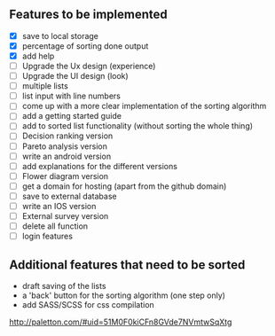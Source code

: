 ## Features to be implemented

-[x] save to local storage
-[x] percentage of sorting done output
-[x] add help
-[ ] Upgrade the Ux design (experience)
-[ ] Upgrade the UI design (look)
-[ ] multiple lists
-[ ] list input with line numbers
-[ ] come up with a more clear implementation of the sorting algorithm
-[ ] add a getting started guide
-[ ] add to sorted list functionality (without sorting the whole thing)
-[ ] Decision ranking version
-[ ] Pareto analysis version
-[ ] write an android version
-[ ] add explanations for the different versions
-[ ] Flower diagram version
-[ ] get a domain for hosting (apart from the github domain)
-[ ] save to external database
-[ ] write an IOS version
-[ ] External survey version
-[ ] delete all function
-[ ] login features

## Additional features that need to be sorted 

* draft saving of the lists
* a 'back' button for the sorting algorithm (one step only)
* add SASS/SCSS for css compilation

http://paletton.com/#uid=51M0F0kiCFn8GVde7NVmtwSqXtg